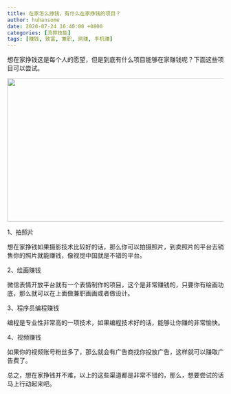 ```yaml
---
title: 在家怎么挣钱，有什么在家挣钱的项目？
author: huhansome
date: 2020-07-24 16:40:00 +0800
categories: [流弊技能]
tags: [赚钱, 致富, 兼职, 网赚, 手机赚]
---
```


想在家挣钱这是每个人的愿望，但是到底有什么项目能够在家赚钱呢？下面这些项目可以尝试。

<img alt="" src="http://www.jinduoxia.com.cn/d/file/2020-12-08/a3122bae9254e157de2fcd142f1a1110.jpg" style="width: 600px; height: 333px;"/>

1、拍照片

想在家挣钱如果摄影技术比较好的话，那么你可以拍摄照片，到卖照片的平台去销售你的照片就能赚钱，像视觉中国就是不错的平台。

2、绘画赚钱

微信表情开放平台就有一个表情制作的项目，这个是非常赚钱的，只要你有绘画功底，那么就可以在上面做兼职画画或者做设计。

3、程序员编程赚钱

编程是专业性非常高的一项技术，如果编程技术好的话，能够让你赚的非常愉快。

4、视频赚钱

如果你的视频账号粉丝多了，那么就会有广告商找你投放广告，这样就可以赚取广告费了。

总之，想在家挣钱并不难，以上的这些渠道都是非常不错的，那么，想要尝试的话马上行动起来吧。
